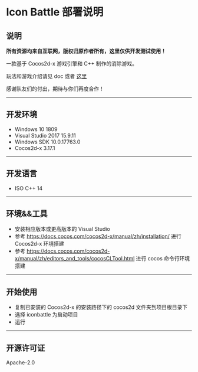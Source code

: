 # Icon Battle 部署说明

## 说明

**所有资源均来自互联网，版权归原作者所有，这里仅供开发测试使用！**

一款基于 Cocos2d-x 游戏引擎和 C++ 制作的消除游戏。

玩法和游戏介绍请见 doc 或者 [这里](tang5618.com/wordpress/?p=571)

感谢队友们的付出，期待与你们再度合作！

---

## 开发环境
- Windows 10 1809
- Visual Studio 2017 15.9.11
- Windows SDK 10.0.17763.0
- Cocos2d-x 3.17.1

---
## 开发语言
- ISO C++ 14

---
## 环境&&工具
- 安装相应版本或更高版本的 Visual Studio
- 参考 https://docs.cocos.com/cocos2d-x/manual/zh/installation/ 进行 Cocos2d-x 环境搭建
- 参考 https://docs.cocos.com/cocos2d-x/manual/zh/editors_and_tools/cocosCLTool.html 进行 cocos 命令行环境搭建

---
## 开始使用
- 复制已安装的 Cocos2d-x 的安装路径下的 cocos2d 文件夹到项目根目录下
- 选择 iconbattle 为启动项目
- 运行

---

## 开源许可证
Apache-2.0